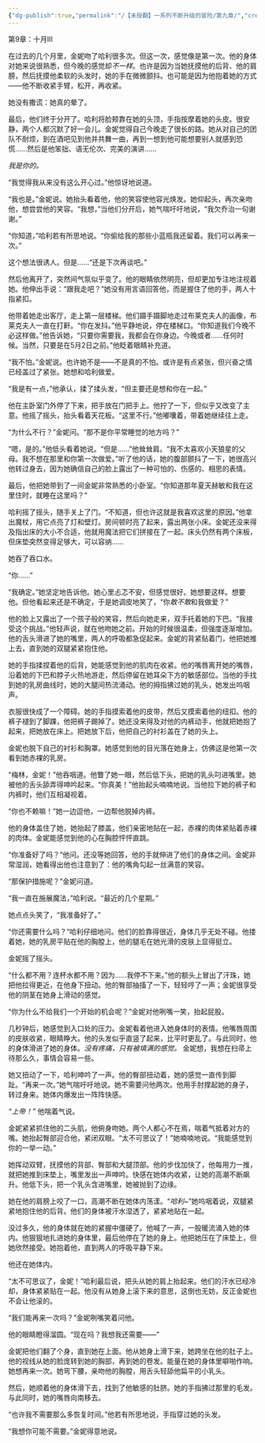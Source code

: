 ```yaml
---
{"dg-publish":true,"permalink":"/【未授翻】一系列不断升级的冒险/第九章/","created":"2024-11-18T18:18:58.609+08:00","updated":"2024-11-18T18:23:11.831+08:00"}
---
```


第9章：十月Ⅲ

在过去的几个月里，金妮吻了哈利很多次。但这一次，感觉像是第一次。他的身体对她来说很熟悉，但今晚的感觉却*不一样*。也许是因为当她抚摸他的后背、他的肩膀，然后抚摸他柔软的头发时，她的手在微微颤抖。也可能是因为他抱着她的方式——他不断收紧手臂，松开，再收紧。

她没有撒谎：她真的晕了。

最后，他们终于分开了。哈利将脸颊靠在她的头顶，手指按摩着她的头皮。很安静，两个人都沉默了好一会儿。金妮觉得自己今晚走了很长的路。她从对自己的团队不耐烦，到在酒吧见到他并共舞一曲，再到一想到他可能想要别人就感到恐慌……然后是他笨拙、语无伦次、完美的演讲……

*我是你的。*

“我觉得我从来没有这么开心过。”他惊讶地说道。

“我也是。”金妮说。她抬头看着他，他的笑容使他容光焕发。她仰起头，再次亲吻他，想尝尝他的笑容。“我想，”当他们分开后，她气喘吁吁地说，“我欠乔治一句谢谢。”

“你知道，”哈利若有所思地说。“你偷给我的那些小蓝瓶我还留着。我们可以再来一次。”

这个想法很诱人。但是……“还是下次再谈吧。”

然后他离开了，突然间气氛似乎变了。他的眼睛依然明亮，但却更加专注地注视着她。他伸出手说：“跟我走吧？”她没有用言语回答他，而是握住了他的手，两人十指紧扣。

他带着她走出客厅，走上第一层楼梯。他们蹑手蹑脚地走过布莱克夫人的画像，布莱克夫人一直在打鼾。“你在发抖。”他平静地说，停在楼梯口。“你知道我们今晚不必这样做。”他告诉她，“只要你需要我，我都会在你身边。今晚或者……任何时候。当然，只要是在5月2日之前。”他眨着眼睛补充道。

“我不怕。”金妮说。也许她不是——不是真的不怕。或许是有点紧张，但兴奋之情已经盖过了紧张。她想和哈利做爱。

“我是有一点，”他承认，揉了揉头发，“但主要还是想和你在一起。”

他在主卧室门外停了下来，把手放在门把手上。他拧了一下，但似乎又改变了主意。他摇了摇头，抬头看着天花板。“这里不行。”他嘟囔着，带着她继续往上走。

“为什么不行？”金妮问。“那不是你平常睡觉的地方吗？”

“嗯，是的。”他低头看着她说。“但是……”他耸耸肩。“我不太喜欢小天狼星的父母。我不想在那里和你第一次做爱。”听了他的话，她的腹部颤抖了一下，她很高兴他转过身去，因为她确信自己的脸上露出了一种可怕的、伤感的、相思的表情。

最后，他把她带到了一间金妮非常熟悉的小卧室。“你知道那年夏天赫敏和我在这里住时，就睡在这里吗？”

哈利摇了摇头，随手关上了门。“不知道，但也许这就是我喜欢这里的原因。”他拿出魔杖，用它点亮了灯和壁灯。房间顿时亮了起来，露出两张小床。金妮还没来得及指出床的大小不合适，他就用魔法把它们拼接在了一起。床头仍然有两个床板，但床垫突然变得足够大，可以容纳……

她吞了吞口水。

“你……”

“我确定。”她坚定地告诉他。她心里忐忑不安，但感觉很好。她想要这样。想要他。但他看起来还是不确定，于是她调皮地笑了，“你*敢不敢*和我做爱？”

他的脸上又露出了一个孩子般的笑容，然后向她走来，双手托着她的下巴。“我接受这个挑战。”他轻声说，就在他吻她之前。开始的时候很温柔，但强度逐渐增加。他的舌头滑进了她的嘴里，两人的呼吸都急促起来。金妮的背紧贴着门，他把她推上去，直到她的双腿紧紧抱住他。

她的手指揉捏着他的后背，她能感觉到他的肌肉在收紧。他的嘴唇离开她的嘴唇，沿着她的下巴和脖子火热地游走，然后停留在她耳朵下方的敏感部位。当他的手找到她的乳房曲线时，她的大腿间热流涌动。他的拇指拂过她的乳头，她发出呜咽声。

衣服很快成了一个障碍。她的手指摸索着他的皮带，然后又摸索着他的纽扣。他的裤子褪到了脚踝，他把裤子踢掉了。她还没来得及对他的内裤动手，他就把她抱了起来，把她放在床上。把她放下后，他把自己的衬衫盖在了她的头上。

金妮也脱下自己的衬衫和胸罩。她感觉到他的目光落在她身上，仿佛这是他第一次看到她赤裸的乳房。

“梅林，金妮！”他吞咽道。他瞥了她一眼，然后低下头，把她的乳头叼进嘴里。她被他的舌头舔弄得呻吟起来。“你真美！”他抬起头喃喃地说。当他拉下她的裤子和内裤时，他们互相凝视着。

“你也不赖嘛！”她一边逗他，一边帮他脱掉内裤。

他的身体盖住了她，她抬起了膝盖，他们亲密地贴在一起，赤裸的肉体紧贴着赤裸的肉体。金妮能感觉到他的心在胸腔怦怦直跳。

“你准备好了吗？”他问。还没等她回答，他的手就伸进了他们的身体之间。金妮非常湿润，她看得出他也注意到了：他的嘴角勾起一丝满意的笑容。

“那保护措施呢？”金妮问道。

“我一直在施展魔法，”哈利说。“最近的几个星期。”

她点点头笑了，“我准备好了。”

“你还需要什么吗？”哈利仔细地问。他们的脸靠得很近，身体几乎无处不碰。他搂着她，她的乳房平贴在他的胸膛上，他的腿毛在她光滑的皮肤上显得挺立。

金妮摇了摇头。

“什么都不用？连杯水都不用？因为……我停不下来。”他的额头上冒出了汗珠，她把他拉得更近，在他身下扭动。他的臀部抽搐了一下，轻轻哼了一声；金妮很享受他的阴茎在她身上滑动的感觉。

“你为什么不给我们一个开始的机会呢？”金妮对他咧嘴一笑，抬起屁股。

几秒钟后，她感觉到入口处的压力。金妮看着他进入她身体时的表情。他嘴唇周围的皮肤收紧，眼睛睁大。他的头发似乎直竖了起来，比平时更乱了。与此同时，他的身体滑进了她的身体。*没有疼痛，只有被填满的感觉。* 金妮想，我想在扫帚上待那么久，事情会容易一些。

她又扭动了一下，哈利呻吟了一声。他的臀部扭动着，她的感觉一直传到脚趾。“再来一次。”她气喘吁吁地说。她不需要问他两次。他用手肘撑起她的身子，转过身来。她体内爆发出一阵阵快感。

*“上帝！”* 他喘着气说。

金妮紧紧抓住他的二头肌，他俯身吻她。两个人都心不在焉，喘着气抵着对方的嘴。她抬起臀部迎合他，紧闭双眼。“太不可思议了！”她喃喃地说。“我能感觉到你的一举一动。”

她挥动双臂，抚摸他的背部、臀部和大腿顶部。他的步伐加快了，他每用力一推，就把她推到床垫上，嘴里发出一声呻吟。快感在她体内收紧，让她的高潮不断飙升。他低下头，把一个乳头含进嘴里，她被抛到了边缘。

她在他的肩膀上咬了一口，高潮不断在她体内荡漾。“*哈利~*”她呜咽着说，双腿紧紧地抱住他的后背。他们的身体被汗水湿透了，紧紧地贴在一起。

没过多久，他的身体就在她的紧握中僵硬了。他喊了一声，一股暖流涌入她的体内。他狠狠地扎进她的身体里，最后他停在了她的身上。他把她压在了床垫上，但她欣然接受。她抱着他，直到两人的呼吸平静下来。

他还在她体内。

“太不可思议了，金妮！”哈利最后说，把头从她的肩上抬起来。他们的汗水已经冷却，身体紧紧贴在一起。他没有从她身上滚下来的意思，这倒也无妨，反正金妮也不会让他滚的。

“我们能再来一次吗？”金妮咧嘴笑着问他。

他的眼睛瞪得溜圆。“现在吗？我想我还需要——”

金妮把他们翻了个身，直到她在上面。他从她身上滑下来，她跨坐在他的肚子上。他的视线从她的脸庞转到她的胸部，再到她的卷发。能量在她的身体里噼啪作响。她想再来一次。她弯下腰，亲吻他的胸膛，用舌头轻舔他扁平的小乳头。

然后，她顺着他的身体滑下去，找到了他敏感的肚脐。她的手指拂过那里的毛发。与此同时，她的嘴唇向南移去。

“也许我不需要那么多恢复时间。”他若有所思地说，手指穿过她的头发。

“我想你可能不需要。”金妮得意地说。